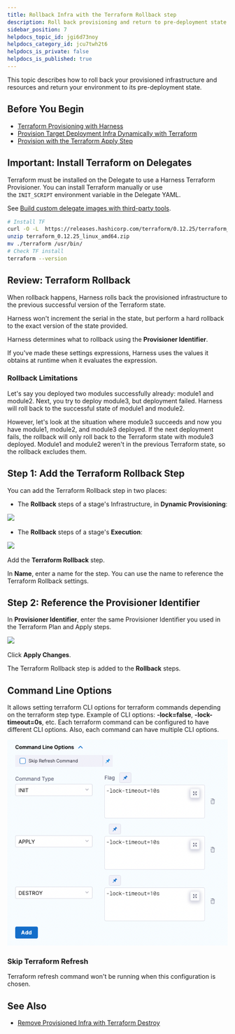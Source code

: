 ```yaml
---
title: Rollback Infra with the Terraform Rollback step
description: Roll back provisioning and return to pre-deployment state.
sidebar_position: 7
helpdocs_topic_id: jgi6d73noy
helpdocs_category_id: jcu7twh2t6
helpdocs_is_private: false
helpdocs_is_published: true
---
```


This topic describes how to roll back your provisioned infrastructure and resources and return your environment to its pre-deployment state.

## Before You Begin

* [Terraform Provisioning with Harness](terraform-provisioning-with-harness)
* [Provision Target Deployment Infra Dynamically with Terraform](/docs/continuous-delivery/cd-infrastructure/terraform-infra/provision-infra-dynamically-with-terraform)
* [Provision with the Terraform Apply Step](run-a-terraform-plan-with-the-terraform-apply-step)

## Important: Install Terraform on Delegates

Terraform must be installed on the Delegate to use a Harness Terraform Provisioner. You can install Terraform manually or use the `INIT_SCRIPT` environment variable in the Delegate YAML.

See [Build custom delegate images with third-party tools](/docs/platform/Delegates/customize-delegates/build-custom-delegate-images-with-third-party-tools).


```bash
# Install TF  
curl -O -L  https://releases.hashicorp.com/terraform/0.12.25/terraform_0.12.25_linux_amd64.zip  
unzip terraform_0.12.25_linux_amd64.zip  
mv ./terraform /usr/bin/  
# Check TF install  
terraform --version
```

## Review: Terraform Rollback

When rollback happens, Harness rolls back the provisioned infrastructure to the previous successful version of the Terraform state.

Harness won't increment the serial in the state, but perform a hard rollback to the exact version of the state provided.

Harness determines what to rollback using the **Provisioner Identifier**.

If you've made these settings expressions, Harness uses the values it obtains at runtime when it evaluates the expression.

### Rollback Limitations

Let's say you deployed two modules successfully already: module1 and module2. Next, you try to deploy module3, but deployment failed. Harness will roll back to the successful state of module1 and module2.

However, let's look at the situation where module3 succeeds and now you have module1, module2, and module3 deployed. If the next deployment fails, the rollback will only roll back to the Terraform state with module3 deployed. Module1 and module2 weren't in the previous Terraform state, so the rollback excludes them.

## Step 1: Add the Terraform Rollback Step

You can add the Terraform Rollback step in two places:

* The **Rollback** steps of a stage's Infrastructure, in **Dynamic Provisioning**:

![](./static/rollback-provisioned-infra-with-the-terraform-rollback-step-16.png)

* The **Rollback** steps of a stage's **Execution**:

![](./static/rollback-provisioned-infra-with-the-terraform-rollback-step-17.png)

Add the **Terraform Rollback** step.

In **Name**, enter a name for the step. You can use the name to reference the Terraform Rollback settings.

## Step 2: Reference the Provisioner Identifier

In **Provisioner Identifier**, enter the same Provisioner Identifier you used in the Terraform Plan and Apply steps.

![](./static/rollback-provisioned-infra-with-the-terraform-rollback-step-18.png)

Click **Apply Changes**.

The Terraform Rollback step is added to the **Rollback** steps.

## Command Line Options

It allows setting terraform CLI options for terraform commands depending on the terraform step type. Example of CLI options: **-lock=false**, **-lock-timeout=0s**, etc.
Each terraform command can be configured to have different CLI options. Also, each command can have multiple CLI options.

![](./static/rollback-provisioned-infra-with-the-terraform-rollback-step-19.png)

### Skip Terraform Refresh

Terraform refresh command won't be running when this configuration is chosen.

## See Also

* [Remove Provisioned Infra with Terraform Destroy](remove-provisioned-infra-with-terraform-destroy)

